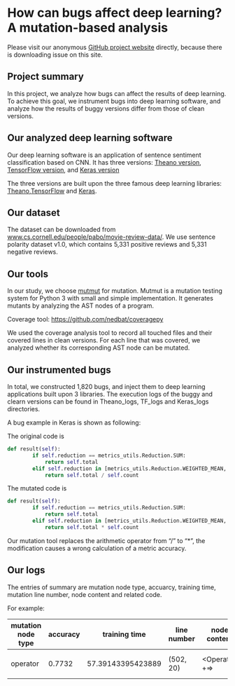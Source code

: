 # How can bugs affect deep learning? A mutation-based analysis

Please visit our anonymous [GitHub project website](https://github.com/bugdataupload/deeplearningbugs/blob/master/Summary.zip) directly, because there is downloading issue on this site.

## Project summary

In this project, we analyze how bugs can affect the results of deep learning. To achieve this goal, we instrument bugs into deep learning software, and analyze how the results of buggy versions differ from those of clean versions. 


## Our analyzed deep learning software

Our deep learning software is an application of sentence sentiment classification based on CNN. It has three versions: [Theano version](https://github.com/yoonkim/CNN_sentence), [TensorFlow version](https://github.com/dennybritz/cnn-text-classification-tf), and [Keras version](https://github.com/alexander-rakhlin/CNN-for-Sentence-Classification-in-Keras)

The three versions are built upon the three famous deep learning libraries: [Theano](https://github.com/Theano/Theano),[TensorFlow](https://github.com/tensorflow/tensorflow) and [Keras](https://github.com/keras-team/keras).

## Our dataset

The dataset can be downloaded from www.cs.cornell.edu/people/pabo/movie-review-data/. We use sentence polarity dataset v1.0, which contains 5,331 positive reviews and 5,331 negative reviews. 

## Our tools

In our study, we choose [mutmut](https://github.com/boxed/mutmut) for mutation. Mutmut is a mutation testing system for Python 3 with small and simple implementation. It generates mutants by analyzing the AST nodes of a program.

Coverage tool: https://github.com/nedbat/coveragepy

We used the coverage analysis tool to record all touched files and their covered lines in clean versions. For each line that was covered, we analyzed whether its corresponding AST node can be mutated.

## Our instrumented bugs

In total, we constructed 1,820 bugs, and inject them to deep learning applications built upon 3 libraries. The execution logs of the buggy and clearn versions can be found in Theano_logs, TF_logs and Keras_logs directories.


A bug example in Keras is shown as following:

The original code is

```Python
def result(self):
        if self.reduction == metrics_utils.Reduction.SUM:
            return self.total
        elif self.reduction in [metrics_utils.Reduction.WEIGHTED_MEAN, metrics_utils.Reduction.SUM_OVER_BATCH_SIZE]:
            return self.total / self.count
```
The mutated code is

```Python
def result(self):
        if self.reduction == metrics_utils.Reduction.SUM:
            return self.total
        elif self.reduction in [metrics_utils.Reduction.WEIGHTED_MEAN, metrics_utils.Reduction.SUM_OVER_BATCH_SIZE]:
            return self.total * self.count
```
Our mutation tool replaces the arithmetic operator from “/” to “*”, the modification causes a wrong calculation of a metric accuracy.

## Our logs

The entries of summary are mutation node type, accuarcy, training time, mutation line number, node content and related code.

For example:


mutation node type  | accuracy | training time | line number | node content|related code
  ------------- | ------------- | ------------- | ------------- | ------------- | ------------- 
 operator|0.7732|57.39143395423889|(502, 20)|<Operator: +=>|self.seen += batch_size

